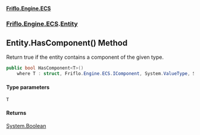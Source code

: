 #### [Friflo.Engine.ECS](index.md#'index')
### [Friflo.Engine.ECS](Friflo.Engine.ECS.md#'Friflo.Engine.ECS').[Entity](Entity.md#'Friflo.Engine.ECS.Entity')

## Entity.HasComponent<T>() Method

Return true if the entity contains a component of the given type.

```csharp
public bool HasComponent<T>()
    where T : struct, Friflo.Engine.ECS.IComponent, System.ValueType, System.ValueType;
```
#### Type parameters

<a name='Friflo.Engine.ECS.Entity.HasComponent_T_().T'></a>

`T`

#### Returns
[System.Boolean](https://docs.microsoft.com/en-us/dotnet/api/System.Boolean#'System.Boolean')